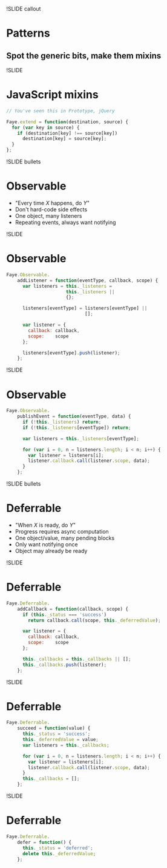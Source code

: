 !SLIDE callout
# Patterns
## Spot the generic bits, make them mixins


!SLIDE
# JavaScript mixins

```javascript
// You've seen this in Prototype, jQuery

Faye.extend = function(destination, source) {
  for (var key in source) {
    if (destination[key] !== source[key])
      destination[key] = source[key];
  }
};
```

!SLIDE bullets
# Observable

* "Every time _X_ happens, do _Y_"
* Don't hard-code side effects
* One object, many listeners
* Repeating events, always want notifying


!SLIDE
# Observable

```javascript
Faye.Observable.
    addListener = function(eventType, callback, scope) {
      var listeners = this._listeners =
                      this._listeners ||
                      {};

      listeners[eventType] = listeners[eventType] ||
                             [];

      var listener = {
        callback: callback,
        scope:    scope
      };

      listeners[eventType].push(listener);
    };
```

!SLIDE
# Observable

```javascript
Faye.Observable.
    publishEvent = function(eventType, data) {
      if (!this._listeners) return;
      if (!this._listeners[eventType]) return;

      var listeners = this._listeners[eventType];

      for (var i = 0, n = listeners.length; i < n; i++) {
        var listener = listeners[i];
        listener.callback.call(listener.scope, data);
      }
    };
```

!SLIDE bullets
# Deferrable

* "When _X_ is ready, do _Y_"
* Progress requires async computation
* One object/value, many pending blocks
* Only want notifying once
* Object may already be ready


!SLIDE
# Deferrable

```javascript
Faye.Deferrable.
    addCallback = function(callback, scope) {
      if (this._status === 'success')
        return callback.call(scope, this._deferredValue);

      var listener = {
        callback: callback,
        scope:    scope
      };

      this._callbacks = this._callbacks || [];
      this._callbacks.push(listener);
    };
```

!SLIDE
# Deferrable

```javascript
Faye.Deferrable.
    succeed = function(value) {
      this._status = 'success';
      this._deferredValue = value;
      var listeners = this._callbacks;

      for (var i = 0, n = listeners.length; i < n; i++) {
        var listener = listeners[i];
        listener.callback.call(listener.scope, data);
      }
      this._callbacks = [];
    };
```

!SLIDE
# Deferrable

```javascript
Faye.Deferrable.
    defer = function() {
      this._status = 'deferred';
      delete this._deferredValue;
    };
```
